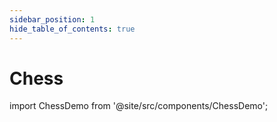 ```yaml
---
sidebar_position: 1
hide_table_of_contents: true
---
```


# Chess

import ChessDemo from '@site/src/components/ChessDemo';

<ChessDemo />
